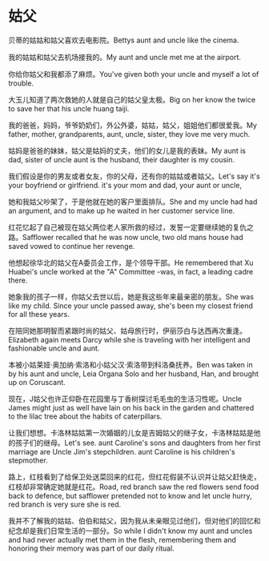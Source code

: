 # 姑父

<p><span class="chinese">贝蒂的姑姑和姑父喜欢去电影院。</span><span class="english">Bettys aunt and uncle like the cinema.</span></p>

<p><span class="chinese">我的姑姑和姑父去机场接我的。</span><span class="english">My aunt and uncle met me at the airport.</span></p>

<p><span class="chinese">你给你姑父和我都添了麻烦。</span><span class="english">You've given both your uncle and myself a lot of trouble.</span></p>

<p><span class="chinese">大玉儿知道了两次救她的人就是自己的姑父皇太极。</span><span class="english">Big on her know the twice to save her that his uncle huang taiji.</span></p>

<p><span class="chinese">我的爸爸，妈妈，爷爷奶奶们，外公外婆，姑姑，姑父，姐姐他们都很爱我。</span><span class="english">My father, mother, grandparents, aunt, uncle, sister, they love me very much.</span></p>

<p><span class="chinese">姑妈是爸爸的妹妹，姑父是姑妈的丈夫，他们的女儿是我的表妹。</span><span class="english">My aunt is dad, sister of uncle aunt is the husband, their daughter is my cousin.</span></p>

<p><span class="chinese">我们假设是你的男友或者女友，你的父母，还有你的姑姑或者姑父。</span><span class="english">Let's say it's your boyfriend or girlfriend. it's your mom and dad, your aunt or uncle,</span></p>

<p><span class="chinese">她和我姑父吵架了，于是他就在她的客户里面排队。</span><span class="english">She and my uncle had had an argument, and to make up he waited in her customer service line.</span></p>

<p><span class="chinese">红花忆起了自己被现在姑父两位老人家所救的经过，发誓一定要继续她的复仇之路。</span><span class="english">Safflower recalled that he was now uncle, two old mans house had saved vowed to continue her revenge.</span></p>

<p><span class="chinese">他想起徐华北的姑父在A委员会工作，是个领导干部。</span><span class="english">He remembered that Xu Huabei's uncle worked at the "A" Committee -was, in fact, a leading cadre there.</span></p>

<p><span class="chinese">她象我的孩子一样，你姑父去世以后，她是我这些年来最亲密的朋友。</span><span class="english">She was like my child. Since your uncle passed away, she's been my closest friend for all these years.</span></p>

<p><span class="chinese">在陪同她那明智而紧跟时尚的姑父、姑母旅行时，伊丽莎白与达西再次重逢。</span><span class="english">Elizabeth again meets Darcy while she is traveling with her intelligent and fashionable uncle and aunt.</span></p>

<p><span class="chinese">本被小姑莱娅·奥加纳·索洛和小姑父汉·索洛带到科洛桑抚养。</span><span class="english">Ben was taken in by his aunt and uncle, Leia Organa Solo and her husband, Han, and brought up on Coruscant.</span></p>

<p><span class="chinese">现在，J姑父也许正仰卧在花园里与丁香树探讨毛毛虫的生活习性呢。</span><span class="english">Uncle James might just as well have lain on his back in the garden and chattered to the lilac tree about the habits of caterpillars.</span></p>

<p><span class="chinese">让我们想想。卡洛林姑姑第一次婚姻的儿女是吉姆姑父的继子女，卡洛林姑姑是他的孩子们的继母。</span><span class="english">Let's see. aunt Caroline's sons and daughters from her first marriage are Uncle Jim's stepchildren. aunt Caroline is his children's stepmother.</span></p>

<p><span class="chinese">路上，红枝看到了给保卫处送菜回来的红花，但红花假装不认识并让姑父赶快走，红枝却非常确定她就是红花。</span><span class="english">Road, red branch saw the red flowers send food back to defence, but safflower pretended not to know and let uncle hurry, red branch is very sure she is red.</span></p>

<p><span class="chinese">我并不了解我的姑姑、伯伯和姑父，因为我从未亲眼见过他们，但对他们的回忆和纪念却是我们日常生活的一部分。</span><span class="english">So while I didn't know my aunt and uncles and had never actually met them in the flesh, remembering them and honoring their memory was part of our daily ritual.</span></p>

